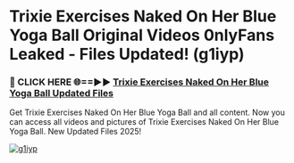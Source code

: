 # Trixie Exercises Naked On Her Blue Yoga Ball Original Videos 0nlyFans Leaked - Files Updated! (g1iyp)

<h3>🔴 CLICK HERE 🌐==►► <a href="https://tinyurl.com/up5wt9bj" rel="nofollow">Trixie Exercises Naked On Her Blue Yoga Ball Updated Files</a></h3>

Get Trixie Exercises Naked On Her Blue Yoga Ball and all content. Now you can access all videos and pictures of Trixie Exercises Naked On Her Blue Yoga Ball. New Updated Files 2025!

[![g1iyp](https://i.imgur.com/ABiUzMV.gif)](https://tinyurl.com/up5wt9bj)
